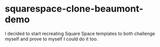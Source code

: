 # squarespace-clone-beaumont-demo
I decided to start recreating Square Space templates to both challenge myself and prove to myself I could do it too.

